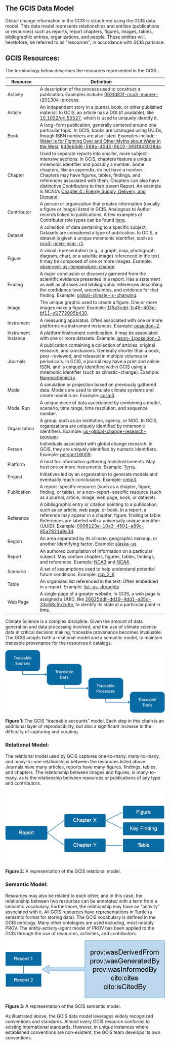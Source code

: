 ## The GCIS Data Model
Global change information in the GCIS is structured using the GCIS data model. This data model represents relationships and entities (publications or resources) such as reports, report chapters, figures, images, tables, bibliographic entries, organizations, and people. These entities will, heretofore, be referred to as “resources”, in accordance with GCIS parlance.

## GCIS Resources:
The terminology below describes the resources represented in the GCIS :


| Resource  | Definition |
| ------------- | ------------- |
| Activity  | A description of the process used to construct a publication. Examples include: [063fd83f-nca3-maurer-r201304-process](https://data.globalchange.gov/activity/063fd83f-nca3-maurer-r201304-process).
|Article|An independent story in a journal, book, or other published material. In GCIS, an article has a DOI (if available), like [10.1002/grl.50527](https://data.globalchange.gov/article/10.1002/grl.50527), which is used to uniquely identify it.| 
| Book |  A long-form publication, generally centered around one particular topic. In GCIS, books are cataloged using UUIDs, though ISBN numbers are also listed. Examples include : [Water Is for Fighting Over and Other Myths about Water in the West](https://data.globalchange.gov/book/water-is-fighting-over-other-myths-about-water-west), [6d3eb0d6-568a-40d3-9b10-393f943038da](https://data.globalchange.gov/book/6d3eb0d6-568a-40d3-9b10-393f943038da). |
|Chapter| Used to separate reports into smaller, more subject-intensive sections. In GCIS, chapters feature a unique mnemonic identifier and possibly a number. Some chapters, like an appendix, do not have a number. Chapters may have figures, tables, findings, and references associated with them. Chapters can also have distinctive Contributors to their parent Report. An example is NCA4’s [Chapter 4 : Energy Supply, Delivery, and Demand](https://data.globalchange.gov/report/nca4/chapter/energy-supply-delivery-and-demand).|
|Contributor|A person or organization that creates information (usually a figure or image) listed in GCIS. Analogous to Author records linked to publications. A few examples of Contributor role  types can be found [here](https://data.globalchange.gov/role_type).|
|Dataset|A collection of data pertaining to a specific subject. Datasets are considered a type of publication. In GCIS, a dataset is given a unique mnemonic identifier, such as [nca3-ncep-ncar-r1](https://data.globalchange.gov/dataset/ncep-ncar-reanalysis-1).|
|Figure|A visual representation (e.g., a graph, map, photograph, diagram, chart, or a satellite image) referenced in the text. It may be composed of one or more images. Example:  [observed-us-temperature-change](https://data.globalchange.gov/report/nca3/figure/observed-us-temperature-change).|
|Finding|A major conclusion or discovery garnered from the scientific evidence presented in a report. Has a statement as well as phrases and bibliographic references describing the confidence level, uncertainties, and evidence for that finding. Example: [global-climate-is-changing](https://data.globalchange.gov/report/nca3/chapter/our-changing-climate/finding/global-climate-is-changing).|
|Image| The unique graphic used to create a figure. One or more images make a figure. Example: [1f5a3cdd-fc45-403e-bf11-d1772005b430](https://data.globalchange.gov/image/1f5a3cdd-fc45-403e-bf11-d1772005b430).|
|Instrument|A measuring apparatus. Often associated with one or more platforms via instrument instances. Example: [poseidon-2](https://data.globalchange.gov/instrument/poseidon-2).|
|Instrument Instance|A platform/instrument combination. It may be associated with one or more datasets. Example: [jason-1/poseidon-2](https://data.globalchange.gov/platform/jason-1/instrument/poseidon-2).|
|Journals|A publication containing a collection of articles, original research, and conclusions. Generally shorter than a book, peer-reviewed, and released in multiple volumes or periodicals. In GCIS, a journal may have a print and online ISSN, and is uniquely identified within GCIS using a mnemonic identifier (such as climatic-change). Example: [Biogeochemistry](https://data.globalchange.gov/journal/biogeochemistry).|
|Model|A simulation or projection based on previously gathered data. Models are used to simulate climate systems and create model runs. Example: [ccsm3](https://data.globalchange.gov/model/ccsm3).|
|Model Run|A unique piece of data ascertained by combining a model, scenario, time range, time resolution, and sequence number. 
|Organization| A group, such as an institution, agency, or NGO. In GCIS, organizations are uniquely identified by mnemonic identifiers. Example: [us-global-change-research-program](https://data.globalchange.gov/organization/us-global-change-research-program).|
|Person|Individuals associated with global change research. In GCIS, they are uniquely identified by numeric identifiers. Example: [person/16009](https://data.globalchange.gov/person/16009).|
|Platform|A host for information gathering tools/instruments. May host one or more instruments. Example: [Terra](https://data.globalchange.gov/platform/terra).|
|Project|Initiatives led by an organization to generate models and eventually reach conclusions. Example: [cmip3](https://data.globalchange.gov/project/cmip3).|
|Publication|A report-specific resource (such as a chapter, figure, finding, or table), or a non-report-specific resource (such as a journal, article, image, web page, book, or dataset).|
|Reference|A bibliographic entry or citation pointing to a publication, such as an article, web page, or book. In a report, a reference may appear in a chapter, figure, finding or table. References are labeled with a universally unique identifier (UUID). Example: [0006123e-10a3-4501-a89c-95a7921a9c3d](https://data.globalchange.gov/reference/0006123e-10a3-4501-a89c-95a7921a9c3d).|
|Region|An area separated by its climate, geographic makeup, or another identifying factor. Example: [alaska-us](https://data.globalchange.gov/region/alaska-us)|
|Report|An authored compilation of information on a particular subject. May contain chapters, figures, tables, findings, and references. Example: [NCA3](https://data.globalchange.gov/report/nca3) and [NCA4](https://data.globalchange.gov/report/nca4).|
|Scenario|A set of assumptions used to help understand potential future conditions. Example: [rcp_2_6](https://data.globalchange.gov/scenario/rcp_2_6)|
|Table|An organized list referenced in the text. Often embedded in a report. Example: [list-us-droughts](https://data.globalchange.gov/report/climate-science-special-report/chapter/drought-floods-hydrology/table/list-us-droughts)|
|Web Page|A single page of a greater website. In GCIS, a web page is assigned a UUID, like [26625ddf-dd19-4dd1-a35d-33c68c5b2d6e](https://data.globalchange.gov/webpage/26625ddf-dd19-4dd1-a35d-33c68c5b2d6e), to identify its state at a particular point in time.|  


Climate Science is a complex discipline. Given the amount of data generation and data processing involved, and the use of climate science data in critical decision making, traceable provenance becomes invaluable. The GCIS adopts both a relational model and a semantic model, to maintain traceable provenance for the resources it catalogs. 

![Figure 1](https://github.com/USGCRP/gcis-conventions/blob/v1.0.1/data_model/image2.png) 

**Figure 1**: The GCIS “traceable accounts” model. Each step in this chain is an additional layer of reproducibility, but also a significant increase in the difficulty of capturing and curating.


### Relational Model:
The relational model used by GCIS captures one-to-many, many-to-many, and many-to-one relationships between the resources listed above. Journals have many articles, reports have many figures, findings, tables, and chapters. The relationship between images and figures, is many-to-many, as is the relationship between resources or publications of any type  and contributors. 

![Figure 2](https://github.com/USGCRP/gcis-conventions/blob/v1.0.1/data_model/image5.png)
**Figure 2**: A representation of the GCIS relational model.

### Semantic Model:

Resources may also be related to each other, and in this case, the relationship between two resources can be annotated with a term from a semantic vocabulary. Furthermore, the relationship may have an “activity” associated with it. All GCIS resources have representations in Turtle (a semantic format for storing data). The GCIS vocabulary is defined in the GCIS ontology. Many other ontologies are used including, most notably PROV. The entity-activity-agent model of PROV has been applied to the GCIS through the use of resources, activities, and contributors.

![Figure 3](https://github.com/USGCRP/gcis-conventions/blob/v1.0.1/data_model/image31.png)

**Figure 3**: A representation of the GCIS semantic model. 

As illustrated above, the GCIS data model leverages widely recognized conventions and standards. Almost every GCIS resource conforms to existing international standards. However, in unique instances where established conventions are non-existent, the GCIS team develops its own conventions.



